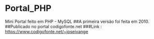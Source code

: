 # Portal_PHP
Mini Portal feito em PHP - MySQL
##A primeira versão foi feita em 2010.
##Publicado no portal codigofonte.net
###Link : https://www.codigofonte.net/~joseivange
